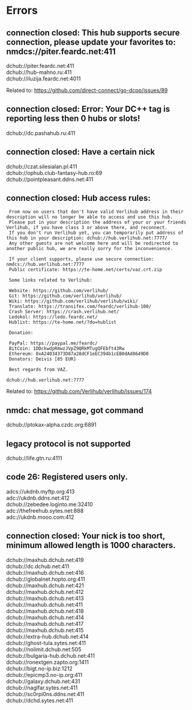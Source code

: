 # Errors
      
## connection closed: This hub supports secure connection, please update your favorites to: nmdcs://piter.feardc.net:411      
      
dchub://piter.feardc.net:411      
dchub://hub-mahno.ru:411      
dchub://iluzija.feardc.net:4011      

Related to: https://github.com/direct-connect/go-dcpp/issues/89
      
## connection closed: Error: Your DC++ tag is reporting less then 0 hubs or slots!      
      
dchub://dc.pashahub.ru:411      
      
## connection closed: Have a certain nick      
      
dchub://czat.silesialan.pl:411      
dchub://ophub.club-fantasy-hub.ro:69      
dchub://pointpleasant.ddns.net:411      
      
## connection closed: Hub access rules:      
      
```      
 From now on users that don't have valid Verlihub address in their description will no longer be able to access and use this hub.      
 Please put in your description the address of your or your friends Verlihub, if you have class 3 or above there, and reconnect.      
 If you don't run Verlihub yet, you can temporarily put address of this hub in your description: dchub://hub.verlihub.net:7777/      
 Any other guests are not welcome here and will be redirected to another public hub, we are really sorry for the inconvenience.      
      
 If your client supports, please use secure connection: nmdcs://hub.verlihub.net:7777      
 Public certificate: https://te-home.net/certs/vaz.crt.zip      
      
 Some links related to Verlihub:      
      
 Website: https://github.com/verlihub/      
 Git: https://github.com/verlihub/verlihub/      
 Wiki: https://github.com/verlihub/verlihub/wiki/      
 Translate: https://transifex.com/feardc/verlihub-100/      
 Crash Server: https://crash.verlihub.net/      
 Ledokol: https://ledo.feardc.net/      
 Hublist: https://te-home.net/?do=hublist      
      
 Donation:      
      
 PayPal: https://paypal.me/feardc/      
 BitCoin: 1DDckwdpRmwzJVpZ9QRkMTugQFEbft43Rw      
 Ethereum: 0xA24034373D87a28dCF1eEC394b1cEB0dAd8649D0      
 Donators: Deivis [85 EUR]      
      
 Best regards from VAZ.      
      
dchub://hub.verlihub.net:7777      
```  

Related to: https://github.com/Verlihub/verlihub/issues/174
      
## nmdc: chat message, got command      
      
dchub://ptokax-alpha.czdc.org:6891      
      
## legacy protocol is not supported      
      
dchub://life.gtn.ru:4111      
      
## code 26: Registered users only.      
      
adcs://ukdnb.myftp.org:413      
adc://ukdnb.ddns.net:412      
dchub://zebedee.loginto.me:32410      
adc://thefreehub.sytes.net:888      
adc://ukdnb.mooo.com:412      
      
## connection closed: Your nick is too short, minimum allowed length is 1000 characters.      
      
dchub://maxhub.dchub.net:419      
dchub://dc.dchub.net:411      
dchub://maxhub.dchub.net:416      
dchub://globalnet.hopto.org:411      
dchub://maxhub.dchub.net:421      
dchub://maxhub.dchub.net:412      
dchub://maxhub.dchub.net:413      
dchub://maxhub.dchub.net:411      
dchub://maxhub.dchub.net:418      
dchub://maxhub.dchub.net:414      
dchub://maxhub.dchub.net:417      
dchub://maxhub.dchub.net:415      
dchub://extra-hub.dchub.net:414      
dchub://ghost-tula.sytes.net:411      
dchub://nolimit.dchub.net:505      
dchub://bulgaria-hub.dchub.net:411      
dchub://ronextgen.zapto.org:1411      
dchub://bigt.no-ip.biz:1212      
dchub://epicmp3.no-ip.org:411      
dchub://galaxy.dchub.net:431      
dchub://naglfar.sytes.net:411      
dchub://sc0rpi0ns.ddns.net:411      
dchub://dchd.sytes.net:411
